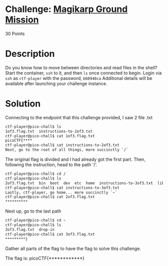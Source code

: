 # Challenge: [Magikarp Ground Mission](https://play.picoctf.org/practice/challenge/189)
30 Points
# Description
Do you know how to move between directories and read files in the shell? Start the container, `ssh` to it, and then `ls` once connected to begin. Login via `ssh` as `ctf-player` with the password, `b60940ca`
Additional details will be available after launching your challenge instance.
# Solution
Connecting to the endpoint that this challenge provided, I saw 2 file .txt

```sh
ctf-player@pico-chall$ ls
1of3.flag.txt  instructions-to-2of3.txt
ctf-player@pico-chall$ cat 1of3.flag.txt
picoCTF{****
ctf-player@pico-chall$ cat instructions-to-2of3.txt
Next, go to the root of all things, more succinctly `/`
```

The original flag is divided and I had already got the first part. Then, following the instruction, head to the path '/'.

```sh
ctf-player@pico-chall$ cd /
ctf-player@pico-chall$ ls
2of3.flag.txt  bin  boot  dev  etc  home  instructions-to-3of3.txt  lib  lib64  media  mnt  opt  proc  root  run  sbin  srv  sys  tmp  usr  var
ctf-player@pico-chall$ cat instructions-to-3of3.txt
Lastly, ctf-player, go home... more succinctly `~`
ctf-player@pico-chall$ cat 2of3.flag.txt
**********
```

Next up, go to the last path

```sh
ctf-player@pico-chall$ cd ~
ctf-player@pico-chall$ ls
3of3.flag.txt  drop-in
ctf-player@pico-chall$ cat 3of3.flag.txt
*********}
```

Gather all parts of the flag to have the flag to solve this challenge.

The flag is: picoCTF{************}
